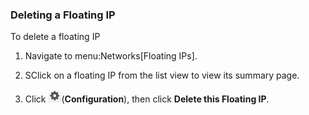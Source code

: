 ### Deleting a Floating IP

To delete a floating IP

1.  Navigate to menu:Networks\[Floating IPs\].

2.  SClick on a floating IP from the list view to view its summary page.

3.  Click ![Configuration](/images/1847.png)(**Configuration**), then
    click **Delete this Floating IP**.
